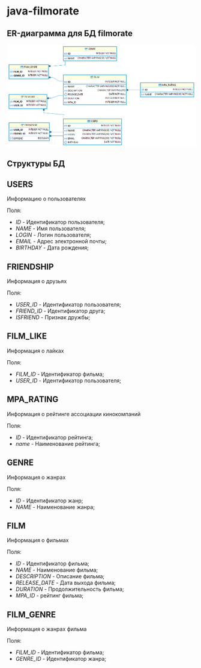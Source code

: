 # java-filmorate

## ER-диаграмма для БД filmorate

![filmorate.png](filmorate.png)

## Структуры БД

## **USERS**
Информацию о пользователях

Поля:
* *ID* - Идентификатор пользователя;
* *NAME* - Имя пользователя;
* *LOGIN* - Логин пользователя;
* *EMAIL* - Адрес электронной почты;
* *BIRTHDAY* - Дата рождения;

## **FRIENDSHIP**
Информация о друзьях

Поля:
* *USER_ID* - Идентификатор пользователя;
* *FRIEND_ID* - Идентификатор друга;
* *ISFRIEND* - Признак дружбы;

## **FILM_LIKE**
Информация о лайках

Поля:
* *FILM_ID* - Идентификатор фильма;
* *USER_ID* - Идентификатор пользователя;

## **MPA_RATING**
Информация о рейтинге ассоциации кинокомпаний

Поля:
* *ID* - Идентификатор рейтинга;
* *name* - Наименование рейтинга;

## **GENRE**
Информация о жанрах

Поля:
* *ID* - Идентификатор жанр;
* *NAME* - Наименование жанра;

## **FILM**
Информация о фильмах

Поля:
* *ID* - Идентификатор фильма;
* *NAME* - Наименование фильма;
* *DESCRIPTION* - Описание фильма;
* *RELEASE_DATE* - Дата выхода фильма;
* *DURATION* - Продолжительность фильма;
* *MPA_ID* - рейтинг фильма;

## **FILM_GENRE**
Информация о жанрах фильма

Поля:
* *FILM_ID* - Идентификатор фильма;
* *GENRE_ID* - Идентификатор жанра;
